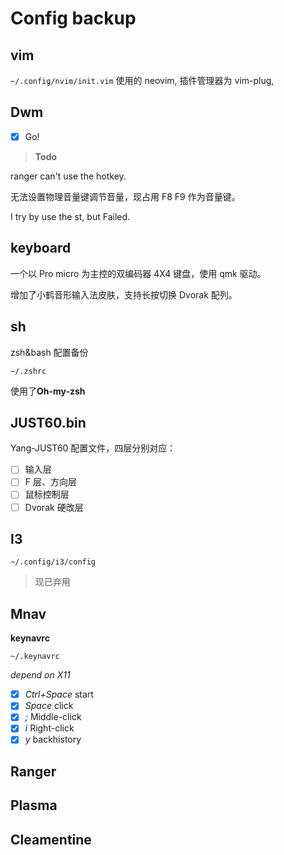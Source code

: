 # Config backup

## vim

`~/.config/nvim/init.vim`
使用的 neovim,
插件管理器为 vim-plug,

## Dwm

- [x] Go!

>**Todo**

ranger can't use the hotkey.

无法设置物理音量键调节音量，现占用 F8 F9 作为音量键。

I try by use the st, but Failed.

## keyboard

一个以 Pro micro 为主控的双编码器 4X4 键盘，使用 qmk 驱动。

增加了小鹤音形输入法皮肤，支持长按切换 Dvorak 配列。

## sh

zsh&bash 配置备份

`~/.zshrc`

使用了**Oh-my-zsh**


## JUST60.bin

Yang-JUST60 配置文件，四层分别对应：

- [ ] 输入层
- [ ] F 层、方向层
- [ ] 鼠标控制层
- [ ] Dvorak 硬改层

## I3

`~/.config/i3/config`
> 现已弃用


## Mnav

**keynavrc**

`~/.keynavrc`

*depend on X11*

- [x] *Ctrl+Space* start
- [x] *Space* 	click
- [x] *;* Middle-click
- [x] *i* Right-click
- [x] *y* backhistory

## Ranger

## Plasma

## Cleamentine



